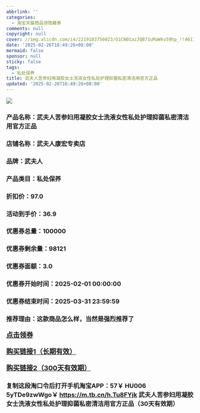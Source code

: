 ```yaml
---
abbrlink: ''
categories:
  - 淘宝天猫商品领隐藏券
comments: null
copyright: null
cover: //img.alicdn.com/i4/2219103756023/O1CN01azJQB71uMaWkv59hp_!!4611686018427387639-0-item_pic.jpg
date: '2025-02-26T16:49:26+08:00'
mermaid: false
sponsor: null
sticky: false
tags:
  - 私处保养
title: 武夫人苦参妇用凝胶女士洗液女性私处护理抑菌私密清洁用官方正品
updated: '2025-02-26T16:49:26+08:00'
--- 
```


![](//img.alicdn.com/i4/2219103756023/O1CN01azJQB71uMaWkv59hp_!!4611686018427387639-0-item_pic.jpg)

### 产品名称：武夫人苦参妇用凝胶女士洗液女性私处护理抑菌私密清洁用官方正品
### 店铺名称：武夫人康宏专卖店
### 品牌：武夫人
### 产品类目：私处保养
### 折扣价：97.0
### 活动到手价：36.9
### 优惠券总量：100000
### 优惠券剩余量：98121
### 优惠券面额：3.0
### 优惠券开始时间：2025-02-01 00:00:00	
### 优惠券结束时间：2025-03-31 23:59:59	
### 推荐理由：这款商品怎么样，当然是强烈推荐了

<p style="font-size: 18px; font-weight: bold;">
  <a href="https://uland.taobao.com/coupon/edetail?e=U%2Fb3B4D3UWSlhHvvyUNXZfh8CuWt5YH551NtNRhtOmTk%2FBZjQpHy70vDIt6%2FLS5TE3OXmz4g%2B%2BqDDU2oluDNAfxHDwQ1Aefl%2FwoIdl%2BiRnjabAJjl9LutbeJpu0lau43I2dusPv1Pt%2Bha8P8GfkY4NVqM6BWlz38xqLrmG8pB9AuFRU%2Fz8jLuUS4F3FlVIeADWQ5VxhtacggJup5pr83WPMNr87aVHyKilZ8XD5fNXz7IYr%2BG5ZU%2BUq%2FSncqzXZC8txxgjCDTSFKcQAuGiSoKPdgsKfHr%2BvsrR61%2B8m60q3JTE40kLCuKW2nO759ufRuonv6QcvcARY%3D&traceId=0b515d4517407227641888116d126c&union_lens=lensId%3AOPT%401740722777%4021677a41_0da8_1954b29ac83_552f%4001%40eyJmbG9vcklkIjo3MzM1NH0ie" target="_blank">点击领券</a>
</p>
<p style="font-size: 18px; font-weight: bold;">
  <a href="https://s.click.taobao.com/t?e=m%3D2%26s%3DfMT3iniyXMFw4vFB6t2Z2ueEDrYVVa64K7Vc7tFgwiHjf2vlNIV67uW8xal2bDKcNq%2BDna%2F8eQf3ID%2FV1RqsF4wnCJeELi4I%2FIEn%2BS1IjHAB0ghlTd7WlZVm%2FOAUUFw71qrpxiwMoCNxc1AtbZGVS474SdXNgyOAUFFRtFUxR5gFY8ohvmpPvqD%2BjM9Ijul%2B9FMie6CT9tA%2FwU3iYoXpfpVoll1DSMkO0cKFqTWBM6Epd7TV3CQOC3B6Jd9pUfrR1KilmKsn0wzOwDMfXFgMfjUct403esSya%2FjZHnC1OidxKmPmpIKZsA%3D%3D" target="_blank">购买链接1（长期有效）</a>
</p>
<p style="font-size: 18px; font-weight: bold;">
  <a href="https://s.click.taobao.com/fPIIRYs" target="_blank">购买链接2（300天有效期）</a>
</p>

### 复制这段淘口令后打开手机淘宝APP：57￥ HU006 5yTDe9zwWgo￥ https://m.tb.cn/h.Tu8FYjk  武夫人苦参妇用凝胶女士洗液女性私处护理抑菌私密清洁用官方正品（30天有效期）
